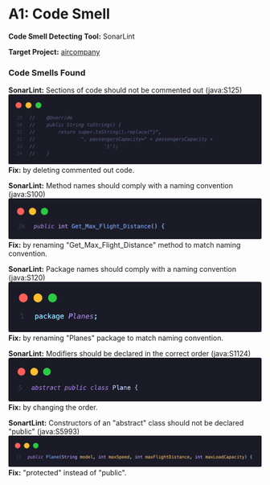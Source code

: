 # A1: Code Smell

**Code Smell Detecting Tool:** SonarLint

**Target Project:** [aircompany](https://github.com/vitalliuss/aircompany/tree/master/Java)



### Code Smells Found

**SonarLint:** Sections of code should not be commented out (java:S125)
<img src='/commentedoutcode.png' width=''/>
**Fix:** by deleting commented out code.

**SonarLint:** Method names should comply with a naming convention (java:S100)
<img src='/method.png' width=''/>
**Fix:** by renaming "Get_Max_Flight_Distance" method to match naming convention.

**SonarLint:** Package names should comply with a naming convention (java:S120)
<img src='/package.png' width=''/>
**Fix:** by renaming "Planes" package to match naming convention.

**SonarLint:** Modifiers should be declared in the correct order (java:S1124)
<img src='/wrongorder.png' width=''/>
**Fix:** by changing the order.

**SonartLint:** Constructors of an "abstract" class should not be declared "public" (java:S5993)
<img src='/constructor.png' width=''/>
**Fix:** "protected" instead of "public".





